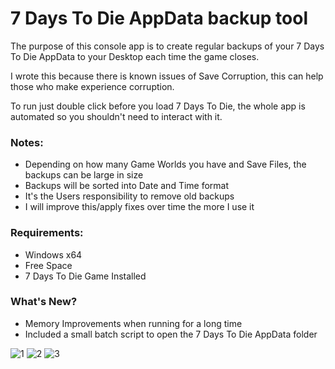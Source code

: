 # 7 Days To Die AppData backup tool

The purpose of this console app is to create regular backups of your 7 Days To Die AppData to your Desktop each time the game closes.

I wrote this because there is known issues of Save Corruption, this can help those who make experience corruption.

To run just double click before you load 7 Days To Die, the whole app is automated so you shouldn't need to interact with it.

### Notes:
- Depending on how many Game Worlds you have and Save Files, the backups can be large in size
- Backups will be sorted into Date and Time format
- It's the Users responsibility to remove old backups
- I will improve this/apply fixes over time the more I use it

### Requirements:
- Windows x64
- Free Space
- 7 Days To Die Game Installed

### What's New?
- Memory Improvements when running for a long time
- Included a small batch script to open the 7 Days To Die AppData folder

![1](https://user-images.githubusercontent.com/64583248/184534825-fbc4fbde-eea3-462d-94e7-bf0cbb50fa8b.png)
![2](https://user-images.githubusercontent.com/64583248/184534826-6056a613-08e8-4846-b3a6-691617c8f40f.png)
![3](https://user-images.githubusercontent.com/64583248/184534828-eeeb3596-589c-435a-9512-dd0a443a3344.png)
